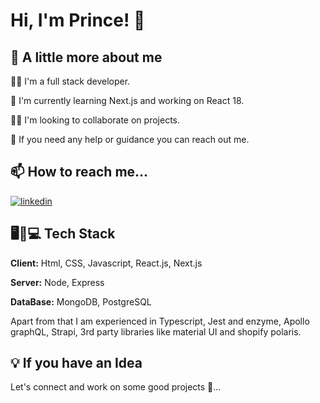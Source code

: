 
#  Hi, I'm Prince! 👋


## 🚀 A little more about me
👩‍💻 I'm a full stack developer.

🧠 I'm currently learning Next.js and working on React 18.

👯‍♀️ I'm looking to collaborate on projects.

💬 If you need any help or guidance you can reach out me.





## 📫 How to reach me...
[![linkedin](https://img.shields.io/badge/linkedin-0A66C2?style=for-the-badge&logo=linkedin&logoColor=white)](https://www.linkedin.com/in/prince-kumar-440ab7210)


##  🖥️📱💻 Tech Stack

**Client:** Html, CSS, Javascript, React.js, Next.js

**Server:** Node, Express

**DataBase:** MongoDB, PostgreSQL

Apart from that I am experienced in Typescript, Jest and enzyme, Apollo graphQL, Strapi, 3rd party libraries like material UI and shopify polaris.



## 💡 If you have an Idea

Let's connect and work on some good projects 🤩...


